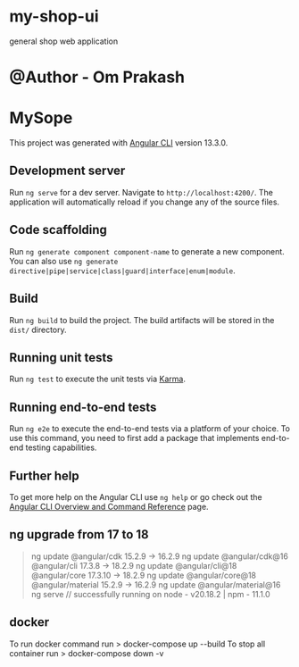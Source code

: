 # my-shop-ui
general shop web application
# @Author - Om Prakash
# MySope

This project was generated with [Angular CLI](https://github.com/angular/angular-cli) version 13.3.0.

## Development server

Run `ng serve` for a dev server. Navigate to `http://localhost:4200/`. The application will automatically reload if you change any of the source files.

## Code scaffolding

Run `ng generate component component-name` to generate a new component. You can also use `ng generate directive|pipe|service|class|guard|interface|enum|module`.

## Build

Run `ng build` to build the project. The build artifacts will be stored in the `dist/` directory.

## Running unit tests

Run `ng test` to execute the unit tests via [Karma](https://karma-runner.github.io).

## Running end-to-end tests

Run `ng e2e` to execute the end-to-end tests via a platform of your choice. To use this command, you need to first add a package that implements end-to-end testing capabilities.

## Further help

To get more help on the Angular CLI use `ng help` or go check out the [Angular CLI Overview and Command Reference](https://angular.io/cli) page.

## ng upgrade from 17 to 18
> ng update
@angular/cdk                       15.2.9 -> 16.2.9         ng update @angular/cdk@16
@angular/cli                       17.3.8 -> 18.2.9         ng update @angular/cli@18
@angular/core                      17.3.10 -> 18.2.9        ng update @angular/core@18
@angular/material                  15.2.9 -> 16.2.9         ng update @angular/material@16
> ng serve // successfully running on node - v20.18.2 | npm - 11.1.0

## docker 
To run docker command run > docker-compose up --build
To stop all container run > docker-compose down -v